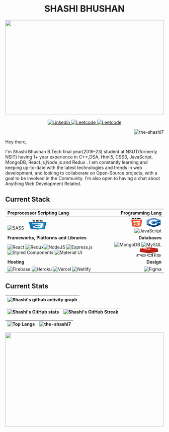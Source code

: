 <h1 align="center" >SHASHI BHUSHAN</h1>
<img src="https://d1h9h5g2pln59q.cloudfront.net/project_execution_b84b722cd4.png" width="100%" height="300" >
<p align="center">
  <a href="https://www.linkedin.com/in/shashi-bhushan-4301a3208/" target="_blank" >
    <img src="https://img.shields.io/badge/Shashi_Bhushan-%230077B5.svg?style=for-the-badge&logo=linkedin&logoColor=white" alt="Linkedin" />
 </a>
<a href="https://leetcode.com/the_shashi7/" target="_blank" >
    <img src="https://img.shields.io/badge/-@the_shashi7-%231DA1F2.svg?style=for-the-badge&logo=LeetCode" alt="Leetcode" />
 </a>
 <a href="https://drive.google.com/file/d/1q8Dlq3uNHSD-40o2Ti5BAidIBhpb7TzD/view?usp=sharing" target="_blank" >
    <img src="https://img.shields.io/badge/-RESUME DOWNLOAD-%231DA1F2.svg?style=for-the-badge&logo=drive" alt="Leetcode" />
 </a>
<p align="right"> <img src="https://komarev.com/ghpvc/?username=the-shashi7&label=Profile%20views&color=0e75b6&style=flat" alt="the-shashi7" /> </p>
Hey there,   

I'm Shashi Bhushan B.Tech final year(2019-23) student at NSUT(formerly NSIT) having 1+ year experience in  C++,DSA, Html5, CSS3, JavaScript, MongoDB, React.js,Node.js and Redux . I am constantly learning and keeping up-to-date with the latest technologies and trends in web development, and looking to collaborate on Open-Source projects, with a goal to be involved in the Community. I'm also open to having a chat about Anything Web Development Related.
<!-- Want to know more about me? [Check out my portfolio](https://www.Shashi.com) -->

## Current Stack

| Preprocessor Scripting Lang | Programming Lang |
| :--- | ---: |
| ![SASS](https://img.shields.io/badge/SASS-hotpink.svg?style=for-the-badge&logo=SASS&logoColor=white) <img src="https://raw.githubusercontent.com/devicons/devicon/master/icons/css3/css3-original-wordmark.svg" alt="css3" width="80" height="30"/> |<img src="https://raw.githubusercontent.com/devicons/devicon/master/icons/html5/html5-original-wordmark.svg" alt="html5" width="50" height="30"/>  <img src="https://raw.githubusercontent.com/devicons/devicon/master/icons/cplusplus/cplusplus-original.svg" alt="cplusplus" width="50" height="30"/> ![JavaScript](https://img.shields.io/badge/javascript-%23323330.svg?style=for-the-badge&logo=javascript&logoColor=%23F7DF1E)
| **Frameworks, Platforms and Libraries** | **Databases** |
| ![React](https://img.shields.io/badge/react-%2320232a.svg?style=for-the-badge&logo=react&logoColor=%2361DAFB) ![Redux](https://img.shields.io/badge/redux-%23593d88.svg?style=for-the-badge&logo=redux&logoColor=white)![NodeJS](https://img.shields.io/badge/node.js-6DA55F?style=for-the-badge&logo=node.js&logoColor=white) ![Express.js](https://img.shields.io/badge/express.js-%23404d59.svg?style=for-the-badge&logo=express&logoColor=%2361DAFB) ![Styled Components](https://img.shields.io/badge/styled--components-DB7093?style=for-the-badge&logo=styled-components&logoColor=white) ![Material UI](https://img.shields.io/badge/materialui-%230081CB.svg?style=for-the-badge&logo=material-ui&logoColor=white) | ![MongoDB](https://img.shields.io/badge/MongoDB-%234ea94b.svg?style=for-the-badge&logo=mongodb&logoColor=white) ![MySQL](https://img.shields.io/badge/mysql-%2300f.svg?style=for-the-badge&logo=mysql&logoColor=white) <img src="https://raw.githubusercontent.com/devicons/devicon/master/icons/redis/redis-original-wordmark.svg" alt="redis" width="80" height="30"/> |
| **Hosting** | **Design**|
| ![Firebase](https://img.shields.io/badge/firebase-%23039BE5.svg?style=for-the-badge&logo=firebase) ![Heroku](https://img.shields.io/badge/heroku-%23430098.svg?style=for-the-badge&logo=heroku&logoColor=white) ![Vercel](https://img.shields.io/badge/vercel-%23000000.svg?style=for-the-badge&logo=vercel&logoColor=white) ![Netlify](https://img.shields.io/badge/netlify-%23000000.svg?style=for-the-badge&logo=netlify&logoColor=#00C7B7) | ![Figma](https://img.shields.io/badge/figma-%23F24E1E.svg?style=for-the-badge&logo=figma&logoColor=white) |

## Current Stats

|   ![Shashi's github activity graph](https://github-readme-activity-graph.cyclic.app/graph?username=the-Shashi7&theme=rogue)
| :---: |

| ![Shashi's GitHub stats](https://github-readme-stats.vercel.app/api?username=the-Shashi7&show_icons=true&theme=city_lights) | ![Shashi's GitHub Streak](https://github-readme-streak-stats.herokuapp.com/?user=the-Shashi7&theme=city-lights) |
| :---: | :---: |

| ![Top Langs](https://github-readme-stats.vercel.app/api/top-langs/?username=the-Shashi7&theme=city_lights) | <img src="https://github-profile-trophy.vercel.app/?username=the-shashi7" alt="the-shashi7" height="50%" width="100%" />|
| :---: | :---: |
<img src="https://developers.giphy.com/branch/master/static/api-512d36c09662682717108a38bbb5c57d.gif" width="100%" height="300" >
